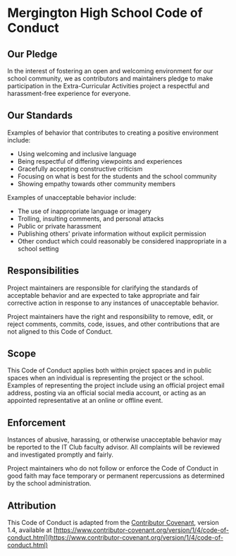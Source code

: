 # Mergington High School Code of Conduct

## Our Pledge

In the interest of fostering an open and welcoming environment for
our school community, we as contributors and maintainers pledge to
make participation in the Extra-Curricular Activities project a
respectful and harassment-free experience for everyone.

## Our Standards

Examples of behavior that contributes to creating a positive environment include:

- Using welcoming and inclusive language
- Being respectful of differing viewpoints and experiences
- Gracefully accepting constructive criticism
- Focusing on what is best for the students and the school community
- Showing empathy towards other community members

Examples of unacceptable behavior include:

- The use of inappropriate language or imagery
- Trolling, insulting comments, and personal attacks
- Public or private harassment
- Publishing others' private information without explicit permission
- Other conduct which could reasonably be considered inappropriate in a school setting

## Responsibilities

Project maintainers are responsible for clarifying the standards of
acceptable behavior and are expected to take appropriate and fair
corrective action in response to any instances of unacceptable behavior.

Project maintainers have the right and responsibility to remove, edit,
or reject comments, commits, code, issues, and other contributions that
are not aligned to this Code of Conduct.

## Scope

This Code of Conduct applies both within project spaces and in public spaces
when an individual is representing the project or the school. Examples of
representing the project include using an official project email address,
posting via an official social media account, or acting as an appointed
representative at an online or offline event.

## Enforcement

Instances of abusive, harassing, or otherwise unacceptable behavior may be
reported to the IT Club faculty advisor. All complaints will be reviewed and
investigated promptly and fairly.

Project maintainers who do not follow or enforce the Code of Conduct in good faith may
face temporary or permanent repercussions as determined by the school administration.

## Attribution

This Code of Conduct is adapted from the [Contributor Covenant](https://www.contributor-covenant.org),
version 1.4, available at [https://www.contributor-covenant.org/version/1/4/code-of-conduct.html](https://www.contributor-covenant.org/version/1/4/code-of-conduct.html)
